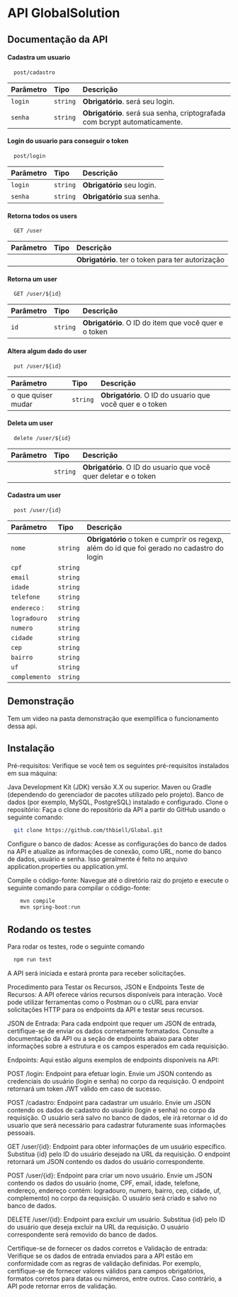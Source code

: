 
# API GlobalSolution




## Documentação da API

#### Cadastra um usuario

```http
  post/cadastro
```

| Parâmetro   | Tipo       | Descrição                           |
| :---------- | :--------- | :---------------------------------- |
| `login` | `string` | **Obrigatório**. será seu login. |
| `senha` | `string` | **Obrigatório**. será sua senha, criptografada com bcrypt automaticamente. |

#### Login do usuario para conseguir o token

```http
  post/login
```

| Parâmetro   | Tipo       | Descrição                           |
| :---------- | :--------- | :---------------------------------- |
| `login` | `string` | **Obrigatório** seu login. |
| `senha` | `string` | **Obrigatório** sua senha. |

#### Retorna todos os users

```http
  GET /user
```

| Parâmetro   | Tipo       | Descrição                           |
| :---------- | :--------- | :---------------------------------- |
|  | | **Obrigatório**. ter o token para ter autorização |

#### Retorna um user

```http
  GET /user/${id}
```

| Parâmetro   | Tipo       | Descrição                                   |
| :---------- | :--------- | :------------------------------------------ |
| `id`      | `string` | **Obrigatório**. O ID do item que você quer e o token|

#### Altera algum dado do user

```http
  put /user/${id}
```
| Parâmetro   | Tipo       | Descrição                                   |
| :---------- | :--------- | :------------------------------------------ |
| o que quiser mudar      | `string` | **Obrigatório**. O ID do usuario que você quer e o token|

#### Deleta um user

```http
  delete /user/${id}
```
| Parâmetro   | Tipo       | Descrição                                   |
| :---------- | :--------- | :------------------------------------------ |
|       | `string` | **Obrigatório**. O ID do usuario que você quer deletar e o token |

#### Cadastra um user

```http
  post /user/{id}
```
| Parâmetro   | Tipo       | Descrição                                   |
| :---------- | :--------- | :------------------------------------------ |
|  `nome`  | `string` | **Obrigatório** o token e cumprir os regexp, além do id que foi gerado no cadastro do login|
|  `cpf`  | `string` |
|  `email`  | `string` |
|  `idade`  | `string` |
|  `telefone`  | `string` |
|  `endereco` : | `string` |
|  `logradouro`  | `string` |
|  `numero`  | `string` |
|  `cidade`  | `string` |
|  `cep`  | `string` |
|  `bairro`  | `string` |
|  `uf`  | `string` |
|  `complemento`  | `string` |


## Demonstração

Tem um video na pasta demonstração que exemplifica o funcionamento dessa api.


## Instalação

Pré-requisitos: Verifique se você tem os seguintes pré-requisitos instalados em sua máquina:

Java Development Kit (JDK) versão X.X ou superior.
Maven ou Gradle (dependendo do gerenciador de pacotes utilizado pelo projeto).
Banco de dados (por exemplo, MySQL, PostgreSQL) instalado e configurado.
Clone o repositório: Faça o clone do repositório da API a partir do GitHub usando o seguinte comando:

```bash
  git clone https://github.com/thbiell/Global.git

```
Configure o banco de dados: Acesse as configurações do banco de dados na API e atualize as informações de conexão, como URL, nome do banco de dados, usuário e senha. Isso geralmente é feito no arquivo application.properties ou application.yml.

Compile o código-fonte: Navegue até o diretório raiz do projeto e execute o seguinte comando para compilar o código-fonte:

```bash
    mvn compile
    mvn spring-boot:run
```
## Rodando os testes

Para rodar os testes, rode o seguinte comando

```bash
  npm run test
```
A API será iniciada e estará pronta para receber solicitações.

Procedimento para Testar os Recursos, JSON e Endpoints
Teste de Recursos: A API oferece vários recursos disponíveis para interação. Você pode utilizar ferramentas como o Postman ou o cURL para enviar solicitações HTTP para os endpoints da API e testar seus recursos.

JSON de Entrada: Para cada endpoint que requer um JSON de entrada, certifique-se de enviar os dados corretamente formatados. Consulte a documentação da API ou a seção de endpoints abaixo para obter informações sobre a estrutura e os campos esperados em cada requisição.

Endpoints: Aqui estão alguns exemplos de endpoints disponíveis na API:

POST /login: Endpoint para efetuar login. Envie um JSON contendo as credenciais do usuário (login e senha) no corpo da requisição. O endpoint retornará um token JWT válido em caso de sucesso.

POST /cadastro: Endpoint para cadastrar um usuário. Envie um JSON contendo os dados de cadastro do usuário (login e senha) no corpo da requisição. O usuário será salvo no banco de dados, ele irá retornar o id do usuario que será necessário para cadastrar futuramente suas informações pessoais.

GET /user/{id}: Endpoint para obter informações de um usuário específico. Substitua {id} pelo ID do usuário desejado na URL da requisição. O endpoint retornará um JSON contendo os dados do usuário correspondente.

POST /user/{id}: Endpoint para criar um novo usuário. Envie um JSON contendo os dados do usuário (nome, CPF, email, idade, telefone, endereço, endereço contém: logradouro, numero, bairro, cep, cidade, uf, complemento) no corpo da requisição. O usuário será criado e salvo no banco de dados.

DELETE /user/{id}: Endpoint para excluir um usuário. Substitua {id} pelo ID do usuário que deseja excluir na URL da requisição. O usuário correspondente será removido do banco de dados.

Certifique-se de fornecer os dados corretos e Validação de entrada: Verifique se os dados de entrada enviados para a API estão em conformidade com as regras de validação definidas. Por exemplo, certifique-se de fornecer valores válidos para campos obrigatórios, formatos corretos para datas ou números, entre outros. Caso contrário, a API pode retornar erros de validação.
